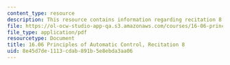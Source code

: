 ```yaml
---
content_type: resource
description: This resource contains information regarding recitation 8.
file: https://ol-ocw-studio-app-qa.s3.amazonaws.com/courses/16-06-principles-of-automatic-control-fall-2012/8e45d7de1113cdab891b5e8ebda3aa06_MIT16_06F12_Recitation_8.pdf
file_type: application/pdf
resourcetype: Document
title: 16.06 Principles of Automatic Control, Recitation 8
uid: 8e45d7de-1113-cdab-891b-5e8ebda3aa06
---
```

